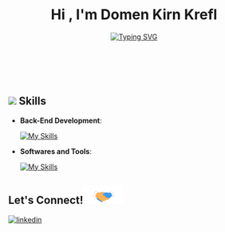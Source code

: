 <h1 align="center"><b>Hi , I'm Domen Kirn Krefl </b></h1>
<p align="center">
<a href="https://git.io/typing-svg"><img src="https://readme-typing-svg.demolab.com?font=Fira+Code&pause=1000&center=true&random=false&width=435&lines=Backend+Engineer+from+Slovenia;Currently+learning+Python;Love+to+learn+new+stuff" alt="Typing SVG" /></a>
</p>

<br>

<br><br>

## <img src="https://media2.giphy.com/media/QssGEmpkyEOhBCb7e1/giphy.gif?cid=ecf05e47a0n3gi1bfqntqmob8g9aid1oyj2wr3ds3mg700bl&rid=giphy.gif" width ="25"><b> Skills</b>

    
- **Back-End Development**:

  [![My Skills](https://skillicons.dev/icons?i=php,python,java,cs&theme=light)](https://skillicons.dev)

- **Softwares and Tools**:

  [![My Skills](https://skillicons.dev/icons?i=aws,docker,elasticsearch,grafana,kubernetes,postman,redis,sentry,&theme=light&perline=4)](https://skillicons.dev)


## <b> Let's Connect!</b><img src="https://github.com/0xAbdulKhalid/0xAbdulKhalid/raw/main/assets/mdImages/handshake.gif" width ="80">


<a href="https://www.linkedin.com/in/domen-kirn-krefl" target="_blank">
<img src="https://img.shields.io/badge/linkedin:domen kirn krefl-%2300acee.svg?color=405DE6&style=for-the-badge&logo=linkedin&logoColor=white" alt=linkedin style="margin-bottom: 5px;"/>
</a>
